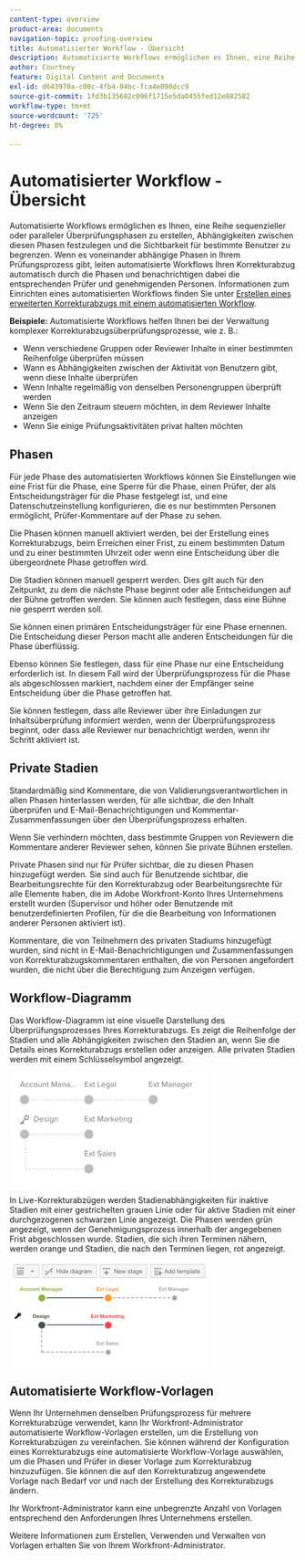 ```yaml
---
content-type: overview
product-area: documents
navigation-topic: proofing-overview
title: Automatisierter Workflow - Übersicht
description: Automatisierte Workflows ermöglichen es Ihnen, eine Reihe sequenzieller oder paralleler Überprüfungsphasen zu erstellen, Abhängigkeiten zwischen diesen Phasen festzulegen und die Sichtbarkeit für bestimmte Benutzer zu begrenzen. Wenn es voneinander abhängige Phasen in Ihrem Prüfungsprozess gibt, leiten automatisierte Workflows Ihren Korrekturabzug automatisch durch die Phasen und benachrichtigen dabei die entsprechenden Prüfer und genehmigenden Personen.
author: Courtney
feature: Digital Content and Documents
exl-id: d643970a-c00c-4fb4-94bc-fca4e090dcc9
source-git-commit: 1fd3b135682c096f1715e5da0455fed12e882582
workflow-type: tm+mt
source-wordcount: '725'
ht-degree: 0%

---
```


# Automatisierter Workflow - Übersicht

<!-- Audited: 01/2024 -->

Automatisierte Workflows ermöglichen es Ihnen, eine Reihe sequenzieller oder paralleler Überprüfungsphasen zu erstellen, Abhängigkeiten zwischen diesen Phasen festzulegen und die Sichtbarkeit für bestimmte Benutzer zu begrenzen. Wenn es voneinander abhängige Phasen in Ihrem Prüfungsprozess gibt, leiten automatisierte Workflows Ihren Korrekturabzug automatisch durch die Phasen und benachrichtigen dabei die entsprechenden Prüfer und genehmigenden Personen. Informationen zum Einrichten eines automatisierten Workflows finden Sie unter [Erstellen eines erweiterten Korrekturabzugs mit einem automatisierten Workflow](../../../review-and-approve-work/proofing/creating-proofs-within-workfront/create-automated-proof-workflow.md).

**Beispiele:** Automatisierte Workflows helfen Ihnen bei der Verwaltung komplexer Korrekturabzugsüberprüfungsprozesse, wie z. B.:

* Wenn verschiedene Gruppen oder Reviewer Inhalte in einer bestimmten Reihenfolge überprüfen müssen
* Wann es Abhängigkeiten zwischen der Aktivität von Benutzern gibt, wenn diese Inhalte überprüfen
* Wenn Inhalte regelmäßig von denselben Personengruppen überprüft werden
* Wenn Sie den Zeitraum steuern möchten, in dem Reviewer Inhalte anzeigen
* Wenn Sie einige Prüfungsaktivitäten privat halten möchten

## Phasen

Für jede Phase des automatisierten Workflows können Sie Einstellungen wie eine Frist für die Phase, eine Sperre für die Phase, einen Prüfer, der als Entscheidungsträger für die Phase festgelegt ist, und eine Datenschutzeinstellung konfigurieren, die es nur bestimmten Personen ermöglicht, Prüfer-Kommentare auf der Phase zu sehen.

Die Phasen können manuell aktiviert werden, bei der Erstellung eines Korrekturabzugs, beim Erreichen einer Frist, zu einem bestimmten Datum und zu einer bestimmten Uhrzeit oder wenn eine Entscheidung über die übergeordnete Phase getroffen wird.

Die Stadien können manuell gesperrt werden. Dies gilt auch für den Zeitpunkt, zu dem die nächste Phase beginnt oder alle Entscheidungen auf der Bühne getroffen werden. Sie können auch festlegen, dass eine Bühne nie gesperrt werden soll.

Sie können einen primären Entscheidungsträger für eine Phase ernennen. Die Entscheidung dieser Person macht alle anderen Entscheidungen für die Phase überflüssig.

Ebenso können Sie festlegen, dass für eine Phase nur eine Entscheidung erforderlich ist. In diesem Fall wird der Überprüfungsprozess für die Phase als abgeschlossen markiert, nachdem einer der Empfänger seine Entscheidung über die Phase getroffen hat.

Sie können festlegen, dass alle Reviewer über ihre Einladungen zur Inhaltsüberprüfung informiert werden, wenn der Überprüfungsprozess beginnt, oder dass alle Reviewer nur benachrichtigt werden, wenn ihr Schritt aktiviert ist.

## Private Stadien

Standardmäßig sind Kommentare, die von Validierungsverantwortlichen in allen Phasen hinterlassen werden, für alle sichtbar, die den Inhalt überprüfen und E-Mail-Benachrichtigungen und Kommentar-Zusammenfassungen über den Überprüfungsprozess erhalten.

Wenn Sie verhindern möchten, dass bestimmte Gruppen von Reviewern die Kommentare anderer Reviewer sehen, können Sie private Bühnen erstellen.

Private Phasen sind nur für Prüfer sichtbar, die zu diesen Phasen hinzugefügt werden. Sie sind auch für Benutzende sichtbar, die Bearbeitungsrechte für den Korrekturabzug oder Bearbeitungsrechte für alle Elemente haben, die im Adobe Workfront-Konto Ihres Unternehmens erstellt wurden (Supervisor und höher oder Benutzende mit benutzerdefinierten Profilen, für die die Bearbeitung von Informationen anderer Personen aktiviert ist).

Kommentare, die von Teilnehmern des privaten Stadiums hinzugefügt wurden, sind nicht in E-Mail-Benachrichtigungen und Zusammenfassungen von Korrekturabzugskommentaren enthalten, die von Personen angefordert wurden, die nicht über die Berechtigung zum Anzeigen verfügen.

## Workflow-Diagramm

Das Workflow-Diagramm ist eine visuelle Darstellung des Überprüfungsprozesses Ihres Korrekturabzugs. Es zeigt die Reihenfolge der Stadien und alle Abhängigkeiten zwischen den Stadien an, wenn Sie die Details eines Korrekturabzugs erstellen oder anzeigen. Alle privaten Stadien werden mit einem Schlüsselsymbol angezeigt.

![intro-to-aw-example-diagram.png](assets/intro-to-aw-example-diagram-350x199.png)

In Live-Korrekturabzügen werden Stadienabhängigkeiten für inaktive Stadien mit einer gestrichelten grauen Linie oder für aktive Stadien mit einer durchgezogenen schwarzen Linie angezeigt. Die Phasen werden grün angezeigt, wenn der Genehmigungsprozess innerhalb der angegebenen Frist abgeschlossen wurde. Stadien, die sich ihren Terminen nähern, werden orange und Stadien, die nach den Terminen liegen, rot angezeigt.

![workflow_2.png](assets/workflow-2-350x183.png)

## Automatisierte Workflow-Vorlagen

Wenn Ihr Unternehmen denselben Prüfungsprozess für mehrere Korrekturabzüge verwendet, kann Ihr Workfront-Administrator automatisierte Workflow-Vorlagen erstellen, um die Erstellung von Korrekturabzügen zu vereinfachen. Sie können während der Konfiguration eines Korrekturabzugs eine automatisierte Workflow-Vorlage auswählen, um die Phasen und Prüfer in dieser Vorlage zum Korrekturabzug hinzuzufügen. Sie können die auf den Korrekturabzug angewendete Vorlage nach Bedarf vor und nach der Erstellung des Korrekturabzugs ändern.

Ihr Workfront-Administrator kann eine unbegrenzte Anzahl von Vorlagen entsprechend den Anforderungen Ihres Unternehmens erstellen.

Weitere Informationen zum Erstellen, Verwenden und Verwalten von Vorlagen erhalten Sie von Ihrem Workfront-Administrator.
